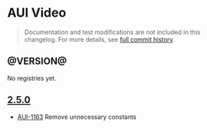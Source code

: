 # AUI Video

> Documentation and test modifications are not included in this changelog. For more details, see [full commit history](https://github.com/liferay/alloy-ui/commits/master/src/aui-video).

## @VERSION@

No registries yet.

## [2.5.0](https://github.com/liferay/alloy-ui/releases/tag/2.5.0)

* [AUI-1163](https://issues.liferay.com/browse/AUI-1163) Remove unnecessary constants